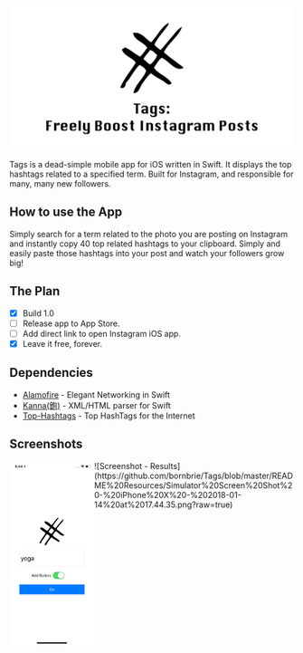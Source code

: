 ![Tags - Top Hashtags for Instagram](https://github.com/bornbrie/Tags/blob/master/README%20Resources/Tags%20Banner%20Image.jpg?raw=true)

Tags is a dead-simple mobile app for iOS written in Swift. It displays the top hashtags related to a specified term. Built for Instagram, and responsible for many, many new followers.

## How to use the App
Simply search for a term related to the photo you are posting on Instagram and instantly copy 40 top related hashtags to your clipboard. Simply and easily paste those hashtags into your post and watch your followers grow big!

## The Plan
- [x] Build 1.0
- [ ] Release app to App Store.
- [ ] Add direct link to open Instagram iOS app.
- [x] Leave it free, forever.

## Dependencies
- [Alamofire](https://github.com/Alamofire/Alamofire) - Elegant Networking in Swift
- [Kanna(鉋)](https://github.com/tid-kijyun/Kanna) - XML/HTML parser for Swift
- [Top-Hashtags](https://top-hashtags.com) - Top HashTags for the Internet

## Screenshots
<img src="https://github.com/bornbrie/Tags/blob/master/README%20Resources/Simulator%20Screen%20Shot%20-%20iPhone%20X%20-%202018-01-14%20at%2017.44.07.png?raw=true" align="left" width="150" alt="Screenshot - Search">
![Screenshot - Results](https://github.com/bornbrie/Tags/blob/master/README%20Resources/Simulator%20Screen%20Shot%20-%20iPhone%20X%20-%202018-01-14%20at%2017.44.35.png?raw=true)
